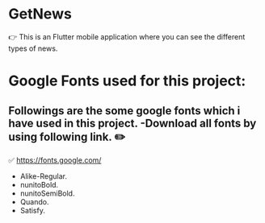 # GetNews
:point_right: This is an Flutter mobile application where you can see the different types of news.

# Google Fonts used for this project:
Followings are the some google fonts which i have used in this project.
-Download all fonts by using following link.
:pencil2:
- 
  :white_check_mark: https://fonts.google.com/

* Alike-Regular.
* nunitoBold.
* nunitoSemiBold.
* Quando.
* Satisfy.
